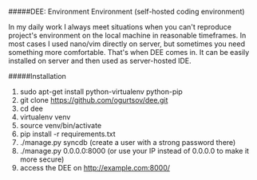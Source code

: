#####DEE: Environment Environment (self-hosted coding environment)

In my daily work I always meet situations when you can't reproduce project's 
environment on the local machine in reasonable timeframes. In most cases 
I used nano/vim directly on server, but sometimes you need something more 
comfortable. That's when DEE comes in. It can be easily installed on server 
and then used as server-hosted IDE.


#####Installation

1. sudo apt-get install python-virtualenv python-pip
2. git clone https://github.com/ogurtsov/dee.git
3. cd dee
4. virtualenv venv
5. source venv/bin/activate
6. pip install -r requirements.txt
7. ./manage.py syncdb (create a user with a strong password there)
8. ./manage.py 0.0.0.0:8000 (or use your IP instead of 0.0.0.0 to make it more secure)
9. access the DEE on http://example.com:8000/

